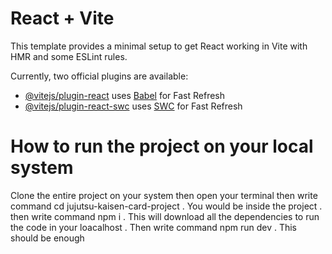 # React + Vite

This template provides a minimal setup to get React working in Vite with HMR and some ESLint rules.

Currently, two official plugins are available:

- [@vitejs/plugin-react](https://github.com/vitejs/vite-plugin-react/blob/main/packages/plugin-react/README.md) uses [Babel](https://babeljs.io/) for Fast Refresh
- [@vitejs/plugin-react-swc](https://github.com/vitejs/vite-plugin-react-swc) uses [SWC](https://swc.rs/) for Fast Refresh

<h1>How to run the project on your local system</h1>
<p>Clone the entire project on your system then open your terminal then write command cd jujutsu-kaisen-card-project . You would be inside the project . then write command npm i . This will download all the dependencies to run the code in your loacalhost . Then write command npm run dev . This should be enough</p>

